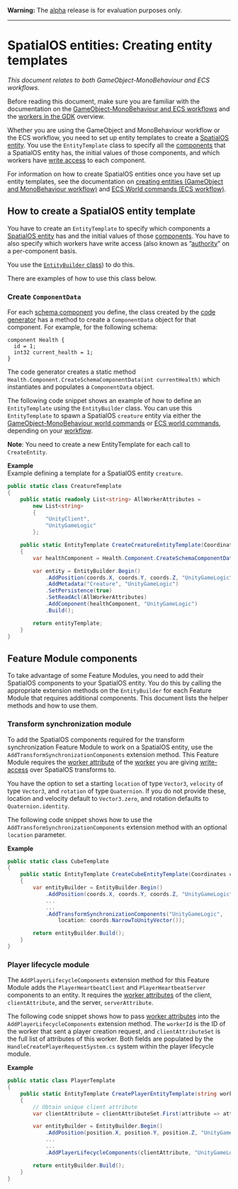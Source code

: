 **Warning:** The [alpha](https://docs.improbable.io/reference/latest/shared/release-policy#maturity-stages) release is for evaluation purposes only.

------ 
[//]: # (Doc of docs reference 22)

# SpatialOS entities: Creating entity templates
_This document relates to both GameObject-MonoBehaviour and ECS workflows._

Before reading this document, make sure you are familiar with the documentation on the [GameObject-MonoBehaviour and ECS workflows](./intro-workflows-spos-entities.md) and the [workers in the GDK](./workers/workers-in-the-gdk.md) overview. 

Whether you are using the GameObject and MonoBehaviour workflow or the ECS workflow, you need to set up entity templates to create a [SpatialOS entity](glossary.md#spatialos-entity). You use the `EntityTemplate` class to specify all the [components](./glossary.md#spatialos-component) that a SpatialOS entity has, the initial values of those components, and which workers have [write access](./glossary.md#authority) to each component. 

For information on how to create SpatialOS entities once you have set up entity templates, see the documentation on [creating entities (GameObject and MonoBehaviour workflow)](./gameobject/create-delete-spos-entities.md) and [ECS World commands (ECS workflow)](./ecs/world-commands.md).



## How to create a SpatialOS entity template

You have to create an `EntityTemplate` to specify which components a [SpatialOS entity](./glossary.md#spatialos-entity) has and the initial values of those [components](./glossary.md#spatialos-component). You have to also specify which workers have write access (also known as ”[authority](./glossary.md#authority)” on a per-component basis. 

You use the [`EntityBuilder` class](./api-spos-entity-builder.md)) to do this. 

There are examples of how to use this class below.


### Create `ComponentData`
For each [schema component](./glossary.md#schema) you define, the class created by the [code generator](./code-generator.md) has a method to create a `ComponentData` object for that component. For example, for the following schema:

```
component Health {
  id = 1;
  int32 current_health = 1;
}
```

The code generator creates a static method `Health.Component.CreateSchemaComponentData(int currentHealth)` which instantiates and populates a `ComponentData` object. 

The following code snippet shows an example of how to define an `EntityTemplate` using the `EntityBuilder` class. You can use this `EntityTemplate` to spawn a SpatialOS `creature` entity via either the [GameObject-MonoBehaviour world commands](gameobject/world-commands.md) or [ECS world commands](ecs/world-commands.md), depending on your [workflow](./intro-workflows-spos-entities.md).


**Note**: You need to create a new EntityTemplate for each call to `CreateEntity`. 

**Example**<br/>
Example defining a template for a SpatialOS entity `creature`. 

```csharp
public static class CreatureTemplate
{
    public static readonly List<string> AllWorkerAttributes = 
        new List<string>
        {
            "UnityClient",
            "UnityGameLogic"
        };

    public static EntityTemplate CreateCreatureEntityTemplate(Coordinates coords)
    {
        var healthComponent = Health.Component.CreateSchemaComponentData(currentHealth: 100);

        var entity = EntityBuilder.Begin()
            .AddPosition(coords.X, coords.Y, coords.Z, "UnityGameLogic")
            .AddMetadata("Creature", "UnityGameLogic")
            .SetPersistence(true)
            .SetReadAcl(AllWorkerAttributes)
            .AddComponent(healthComponent, "UnityGameLogic")
            .Build();

        return entityTemplate;
    }
}
```

## Feature Module components

To take advantage of some Feature Modules, you need to add their SpatialOS components to your SpatialOS entity. You do this by calling the appropriate extension methods on the `EntityBuilder` for each Feature Module that requires additional components. This document lists the helper methods and how to use them.

### Transform synchronization module

To add the SpatialOS components required for the transform synchronization Feature Module to work on a SpatialOS entity, use the `AddTransformSynchronizationComponents` extension method. This Feature Module requires the [worker attribute](./glossary.md#worker-attributes) of the [worker](./glossary.md#worker) you are giving [write-access](./glossary.md#authority) over SpatialOS transforms to.

You have the option to set a starting `location` of type `Vector3`, `velocity` of type `Vector3`, and `rotation` of type `Quaternion`. If you do not provide these, location and velocity default to `Vector3.zero`, and rotation defaults to `Quaternion.identity`.

The following code snippet shows how to use the `AddTransformSynchronizationComponents` extension method with an optional `location` parameter.

**Example**<br/>
```csharp
public static class CubeTemplate
{
    public static EntityTemplate CreateCubeEntityTemplate(Coordinates coords)
    {
        var entityBuilder = EntityBuilder.Begin()
            .AddPosition(coords.X, coords.Y, coords.Z, "UnityGameLogic")
            ...
            ...
            .AddTransformSynchronizationComponents("UnityGameLogic",
				location: coords.NarrowToUnityVector());

        return entityBuilder.Build();
    }
}
```

### Player lifecycle module

The `AddPlayerLifecycleComponents` extension method for this Feature Module adds the `PlayerHeartbeatClient` and `PlayerHeartbeatServer` components to an entity. It requires the [worker attributes](./glossary.md#worker-attributes) of the client, `clientAttribute`, and the server, `serverAttribute`.

The following code snippet shows how to pass  [worker attributes](./glossary.md#worker-attributes) into the `AddPlayerLifecycleComponents` extension method. The `workerId` is the ID of the worker that sent a player creation request, and `clientAttributeSet` is the full list of attributes of this worker. Both fields are populated by the `HandleCreatePlayerRequestSystem.cs` system within the player lifecycle module.

**Example**<br/>
```csharp
public static class PlayerTemplate
{
    public static EntityTemplate CreatePlayerEntityTemplate(string workerId, List<string> clientAttributeSet, Improbable.Vector3f position)
    {
        // Obtain unique client attribute
        var clientAttribute = clientAttributeSet.First(attribute => attribute != "UnityClient");

        var entityBuilder = EntityBuilder.Begin()
            .AddPosition(position.X, position.Y, position.Z, "UnityGameLogic")
            ...
            ...
            .AddPlayerLifecycleComponents(clientAttribute, "UnityGameLogic");

        return entityBuilder.Build();
    }
}
```





